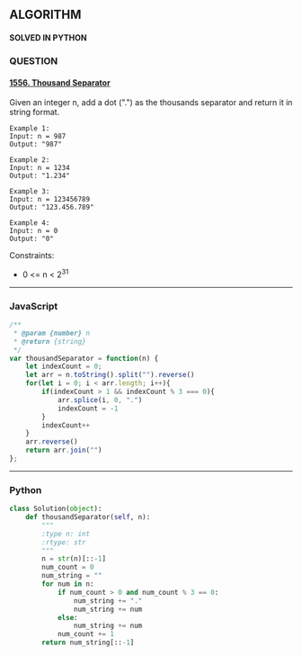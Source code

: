 ## ALGORITHM

#### SOLVED IN PYTHON
### QUESTION

#### [1556. Thousand Separator](https://leetcode.com/problems/thousand-separator/)

Given an integer n, add a dot (".") as the thousands separator and return it in string format.

```
Example 1:
Input: n = 987
Output: "987"

Example 2:
Input: n = 1234
Output: "1.234"

Example 3:
Input: n = 123456789
Output: "123.456.789"

Example 4:
Input: n = 0
Output: "0"
```

Constraints:

* 0 <= n < 2<sup>31</sup>

-----

### JavaScript

```js
/**
 * @param {number} n
 * @return {string}
 */
var thousandSeparator = function(n) {
    let indexCount = 0;
    let arr = n.toString().split("").reverse()
    for(let i = 0; i < arr.length; i++){
        if(indexCount > 1 && indexCount % 3 === 0){
            arr.splice(i, 0, ".")
            indexCount = -1
        }
        indexCount++
    }
    arr.reverse()
    return arr.join("")
};     
```

-----

### Python

```py
class Solution(object):
    def thousandSeparator(self, n):
        """
        :type n: int
        :rtype: str
        """
        n = str(n)[::-1]
        num_count = 0
        num_string = ""
        for num in n:
            if num_count > 0 and num_count % 3 == 0:
                num_string += "."
                num_string += num
            else:
                num_string += num
            num_count += 1
        return num_string[::-1]     
```
